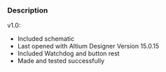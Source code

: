 ### Description

v1.0:
- Included schematic
- Last opened with Altium Designer Version 15.0.15
- Included Watchdog and button rest
- Made and tested successfully
